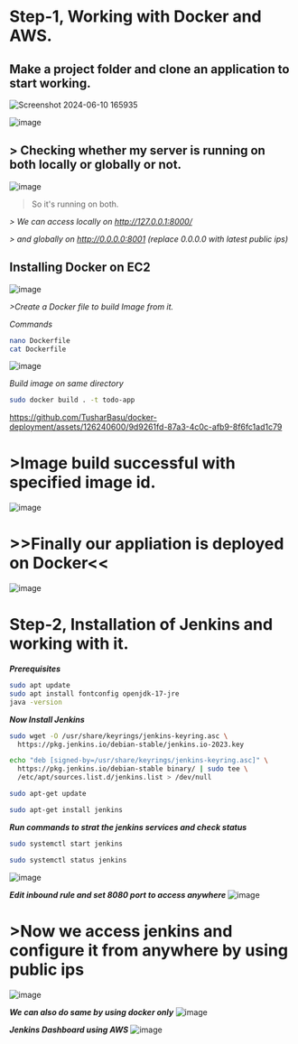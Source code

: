 # Step-1, Working with Docker and AWS.
## Make a project folder and clone an application to start working.

![Screenshot 2024-06-10 165935](https://github.com/TusharBasu/docker-deployment/assets/126240600/6058e08a-4078-4b24-a24a-e92af0aef3e4)


![image](https://github.com/TusharBasu/docker-deployment/assets/126240600/0e96479c-6a39-4553-b5c2-57bdc9ddb984)

## > Checking whether my server is running on both locally or globally or not.
![image](https://github.com/TusharBasu/docker-deployment/assets/126240600/0b9742d2-4bdf-4975-8a98-6acfc5f4b29d)

> So it's running on both.
> 
*> We can access locally on http://127.0.0.1:8000/*

*> and globally on http://0.0.0.0:8001 (replace 0.0.0.0 with latest public ips)*

## Installing Docker on EC2
![image](https://github.com/TusharBasu/docker-deployment/assets/126240600/9c3d79b0-d0b1-433a-acd2-b9f6386237f9)

*>Create a Docker file to build Image from it.*

*Commands*
````bash
nano Dockerfile
cat Dockerfile
````

![image](https://github.com/TusharBasu/docker-deployment/assets/126240600/d7cd6ada-d710-407b-9c1a-4957cddcc2ff)

*Build image on same directory*
````bash
sudo docker build . -t todo-app
````
https://github.com/TusharBasu/docker-deployment/assets/126240600/9d9261fd-87a3-4c0c-afb9-8f6fc1ad1c79

# >Image build successful with specified image id.

![image](https://github.com/TusharBasu/docker-deployment/assets/126240600/a517ef68-f577-4b57-ab4b-37297d420b89)

# >>Finally our appliation is deployed on Docker<<

![image](https://github.com/TusharBasu/docker-deployment/assets/126240600/cd6472d5-8f27-45c0-bc3e-bfaa70a7d423)

# Step-2, Installation of Jenkins and working with it. 
***Prerequisites***
````bash
sudo apt update
sudo apt install fontconfig openjdk-17-jre
java -version
````

***Now Install Jenkins***

````bash
sudo wget -O /usr/share/keyrings/jenkins-keyring.asc \
  https://pkg.jenkins.io/debian-stable/jenkins.io-2023.key

echo "deb [signed-by=/usr/share/keyrings/jenkins-keyring.asc]" \
  https://pkg.jenkins.io/debian-stable binary/ | sudo tee \
  /etc/apt/sources.list.d/jenkins.list > /dev/null

sudo apt-get update

sudo apt-get install jenkins

````

***Run commands to strat the jenkins services and check status***

````bash
sudo systemctl start jenkins
````

```bash
sudo systemctl status jenkins
```

![image](https://github.com/TusharBasu/Create-and-Run-CI-CD-Pipeline-Using-AWS-Docker-and-Jenkins/assets/126240600/f7e1bc04-2462-4c53-a429-2e080df37780)


***Edit inbound rule and set 8080 port to access anywhere***
![image](https://github.com/TusharBasu/Create-and-Run-CI-CD-Pipeline-Using-AWS-Docker-and-Jenkins/assets/126240600/378e8227-9d81-41f0-a9e2-089b4cb07181)


# >Now we access jenkins and configure it from anywhere by using public ips

![image](https://github.com/TusharBasu/Create-and-Run-CI-CD-Pipeline-Using-AWS-Docker-and-Jenkins/assets/126240600/839ee0f5-5a70-4aca-b047-939e06301818)

***We can also do same by using docker only***
![image](https://github.com/TusharBasu/Create-and-Run-CI-CD-Pipeline-Using-AWS-Docker-and-Jenkins/assets/126240600/5fb7b2b1-e8d5-4fd6-adf5-5424f79cad81)

***Jenkins Dashboard using AWS***
![image](https://github.com/TusharBasu/CI-CD-Automation-Pipeline-Using-AWS-Docker-and-Jenkins/assets/126240600/4b706d72-c00f-4be7-b5b7-bb8ffbdfd427)



